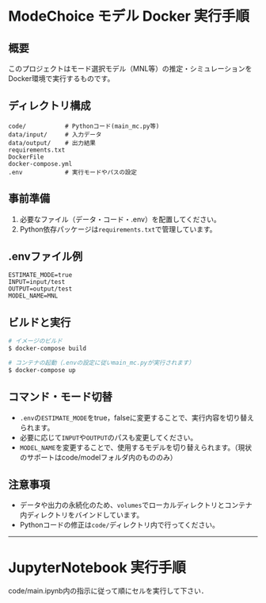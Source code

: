 # ModeChoice モデル Docker 実行手順

## 概要
このプロジェクトはモード選択モデル（MNL等）の推定・シミュレーションをDocker環境で実行するものです。

## ディレクトリ構成
```
code/           # Pythonコード(main_mc.py等)
data/input/     # 入力データ
data/output/    # 出力結果
requirements.txt
DockerFile
docker-compose.yml
.env            # 実行モードやパスの設定
```

## 事前準備
1. 必要なファイル（データ・コード・.env）を配置してください。
2. Python依存パッケージは`requirements.txt`で管理しています。

## .envファイル例
```
ESTIMATE_MODE=true
INPUT=input/test
OUTPUT=output/test
MODEL_NAME=MNL
```

## ビルドと実行
```sh
# イメージのビルド
$ docker-compose build

# コンテナの起動（.envの設定に従いmain_mc.pyが実行されます）
$ docker-compose up
```

## コマンド・モード切替
- `.env`の`ESTIMATE_MODE`をtrue，falseに変更することで、実行内容を切り替えられます。
- 必要に応じて`INPUT`や`OUTPUT`のパスも変更してください。
- `MODEL_NAME`を変更することで、使用するモデルを切り替えられます。（現状のサポートはcode/modelフォルダ内のもののみ）

## 注意事項
- データや出力の永続化のため、`volumes`でローカルディレクトリとコンテナ内ディレクトリをバインドしています。
- Pythonコードの修正は`code/`ディレクトリ内で行ってください。

---

# JupyterNotebook 実行手順

code/main.ipynb内の指示に従って順にセルを実行して下さい．
